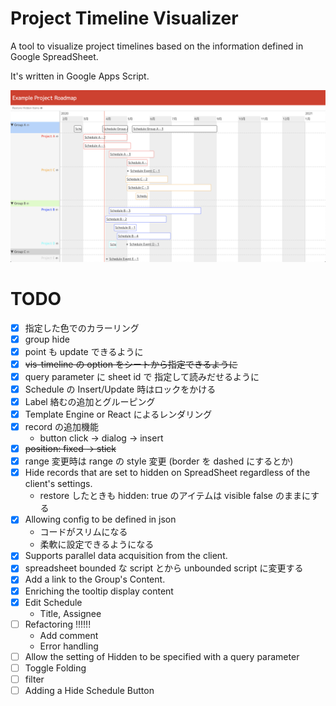 # Project Timeline Visualizer

A tool to visualize project timelines based on the information defined in Google SpreadSheet.

It's written in Google Apps Script.

![screen-shot](https://raw.githubusercontent.com/kazukgw/project-timeline/master/screenshot_01.png)


# TODO

- [x] 指定した色でのカラーリング
- [x] group hide
- [x] point も update できるように
- [x] ~~vis-timeline の option をシートから指定できるように~~
- [x] query parameter に sheet id で 指定して読みだせるように
- [x] Schedule の Insert/Update 時はロックをかける
- [x] Label 絡むの追加とグルーピング
- [x] Template Engine or React によるレンダリング
- [x] record の追加機能
  - button click → dialog → insert
- [x] ~~position: fixed → stick~~
- [x] range 変更時は range の style 変更 (border を dashed にするとか)
- [x] Hide records that are set to hidden on SpreadSheet regardless of the client's settings.
  - restore したときも hidden: true のアイテムは visible false のままにする
- [x] Allowing config to be defined in json
  - コードがスリムになる
  - 柔軟に設定できるようになる
- [x] Supports parallel data acquisition from the client.
- [x] spreadsheet bounded な script とから unbounded script に変更する
- [x] Add a link to the Group's Content.
- [x] Enriching the tooltip display content
- [x] Edit Schedule
  - Title, Assignee
- [ ] Refactoring !!!!!!
  - Add comment
  - Error handling
- [ ] Allow the setting of Hidden to be specified with a query parameter
- [ ] Toggle Folding
- [ ] filter
- [ ] Adding a Hide Schedule Button
